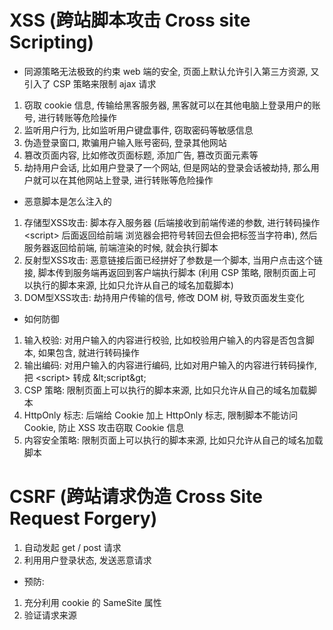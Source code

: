 # XSS (跨站脚本攻击 Cross site Scripting)
 - 同源策略无法极致的约束 web 端的安全, 页面上默认允许引入第三方资源, 又引入了 CSP 策略来限制 ajax 请求

 1. 窃取 cookie 信息, 传输给黑客服务器, 黑客就可以在其他电脑上登录用户的账号, 进行转账等危险操作
 2. 监听用户行为, 比如监听用户键盘事件, 窃取密码等敏感信息
 3. 伪造登录窗口, 欺骗用户输入账号密码, 登录其他网站
 4. 篡改页面内容, 比如修改页面标题, 添加广告, 篡改页面元素等
 5. 劫持用户会话, 比如用户登录了一个网站, 但是网站的登录会话被劫持, 那么用户就可以在其他网站上登录, 进行转账等危险操作

 - 恶意脚本是怎么注入的
 1. 存储型XSS攻击: 脚本存入服务器 (后端接收到前端传递的参数, 进行转码操作 &lt;script&gt; 后面返回给前端 浏览器会把符号转回去但会把标签当字符串), 然后服务器返回给前端, 前端渲染的时候, 就会执行脚本
 2. 反射型XSS攻击: 恶意链接后面已经拼好了参数是一个脚本, 当用户点击这个链接, 脚本传到服务端再返回到客户端执行脚本 (利用 CSP 策略, 限制页面上可以执行的脚本来源, 比如只允许从自己的域名加载脚本)
 3. DOM型XSS攻击: 劫持用户传输的信号, 修改 DOM 树, 导致页面发生变化

 - 如何防御
 1. 输入校验: 对用户输入的内容进行校验, 比如校验用户输入的内容是否包含脚本, 如果包含, 就进行转码操作
 2. 输出编码: 对用户输入的内容进行编码, 比如对用户输入的内容进行转码操作, 把 &lt;script&gt; 转成 &amp;lt;script&amp;gt;
 3. CSP 策略: 限制页面上可以执行的脚本来源, 比如只允许从自己的域名加载脚本
 4. HttpOnly 标志: 后端给 Cookie 加上 HttpOnly 标志, 限制脚本不能访问 Cookie, 防止 XSS 攻击窃取 Cookie 信息
 5. 内容安全策略: 限制页面上可以执行的脚本来源, 比如只允许从自己的域名加载脚本


# CSRF (跨站请求伪造 Cross Site Request Forgery)
 1. 自动发起 get / post 请求
 2. 利用用户登录状态, 发送恶意请求


 - 预防:
 1. 充分利用 cookie 的 SameSite 属性
 2. 验证请求来源